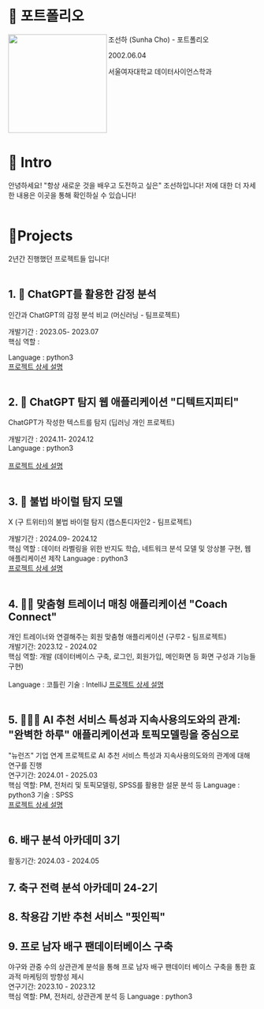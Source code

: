 # 📜 포트폴리오

조선하 (Sunha Cho) - 포트폴리오
<img src="https://github.com/user-attachments/assets/8619066d-ae40-4952-b80f-ff228655562c" width="200" align="left">

2002.06.04

서울여자대학교 데이터사이언스학과
<br/> <br/> <br/> 
<br/> 
<br/> 
<br/> 
<br/>
<br/> 

# 👋 Intro

안녕하세요! "항상 새로운 것을 배우고 도전하고 싶은" 조선하입니다!
저에 대한 더 자세한 내용은 이곳을 통해 확인하실 수 있습니다!
<br/><br/>  
# 📝Projects
2년간 진행했던 프로젝트들 입니다!
<br/><br/> 
## 1. 🤖 ChatGPT를 활용한 감정 분석

인간과 ChatGPT의 감정 분석 비교 (머신러닝 - 팀프로젝트)<br/> 

개발기간 : 2023.05- 2023.07<br/> 
핵심 역할 : 

Language : python3
<br/> 
[프로젝트 상세 설명](https://github.com/sunhacho/ChatGPT/tree/main)
<br/><br/>  

## 2. 🚨 ChatGPT 탐지 웹 애플리케이션 "디텍트지피티"

ChatGPT가 작성한 텍스트를 탐지 (딥러닝 개인 프로젝트)

개발기간 : 2024.11- 2024.12<br/> 
Language : python3<br/> 
<br/> 
[프로젝트 상세 설명](https://github.com/sunhacho/DetectGPT/tree/main)
<br/><br/>  

## 3. 🦠 불법 바이럴 탐지 모델

X (구 트위터)의 불법 바이럴 탐지 (캡스톤디자인2 - 팀프로젝트)

개발기간 : 2024.09- 2024.12
<br/> 
핵심 역할 : 데이터 라벨링을 위한 반지도 학습, 네트워크 분석 모델 및 앙상블 구현, 웹 애플리케이션 제작
Language : python3
<br/> 
[프로젝트 상세 설명](https://github.com/sunhacho/viral/tree/main)
<br/><br/> 

## 4. 🏋🏻 맞춤형 트레이너 매칭 애플리케이션 "Coach Connect"
개인 트레이너와 연결해주는 회원 맞춤형 애플리케이션 (구루2 - 팀프로젝트)<br/> 
개발기간: 2023.12 - 2024.02<br/> 
핵심 역할: 개발 (데이터베이스 구축, 로그인, 회원가입, 메인화면 등 화면 구성과 기능들 구현)<br/> 
<br/> 
Language : 코틀린
기술 : IntelliJ
[프로젝트 상세 설명](https://github.com/sunhacho/Coach_connect)
<br/> <br/> 

## 5. 👩🏻‍💻 AI 추천 서비스 특성과 지속사용의도와의 관계: "완벽한 하루" 애플리케이션과 토픽모델링을 중심으로
"뉴런즈" 기업 연계 프로젝트로 AI 추천 서비스 특성과 지속사용의도와의 관계에 대해 연구를 진행
<br/> 
연구기간: 2024.01 - 2025.03
<br/> 
핵심 역할: PM, 전처리 및 토픽모델링, SPSS를 활용한 설문 분석 등
Language : python3
기술 : SPSS
<br/> 
[프로젝트 상세 설명](https://github.com/sunhacho/-)
<br/> <br/> 

## 6. 배구 분석 아카데미 3기
활동기간: 2024.03 - 2024.05

## 7. 축구 전력 분석 아카데미 24-2기

## 8. 착용감 기반 추천 서비스 "핏인픽"

## 9. 프로 남자 배구 팬데이터베이스 구축
야구와 관중 수의 상관관계 분석을 통해 프로 남자 배구 팬데이터 베이스 구축을 통한 효과적 마케팅의 방향성 제시
<br/> 
연구기간: 2023.10 - 2023.12
<br/> 
핵심 역할: PM, 전처리, 상관관계 분석 등
Language : python3
